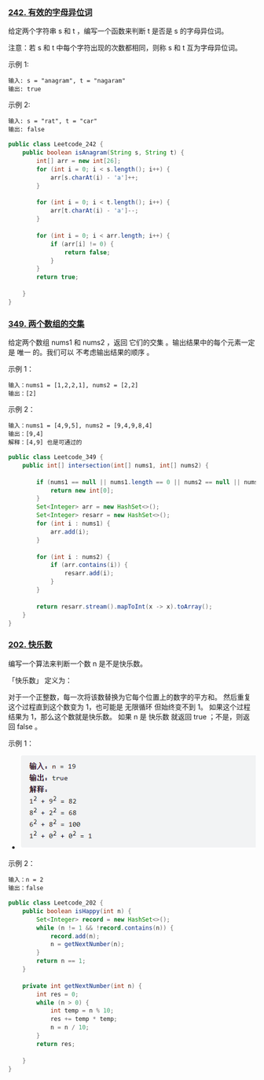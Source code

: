 ### [242. 有效的字母异位词 ](https://leetcode.cn/problems/valid-anagram/)

给定两个字符串 s 和 t ，编写一个函数来判断 t 是否是 s 的字母异位词。

注意：若 s 和 t 中每个字符出现的次数都相同，则称 s 和 t 互为字母异位词。

 示例 1:

```
输入: s = "anagram", t = "nagaram"
输出: true
```


示例 2:

```
输入: s = "rat", t = "car"
输出: false
```

```java
public class Leetcode_242 {
    public boolean isAnagram(String s, String t) {
        int[] arr = new int[26];
        for (int i = 0; i < s.length(); i++) {
            arr[s.charAt(i) - 'a']++;
        }

        for (int i = 0; i < t.length(); i++) {
            arr[t.charAt(i) - 'a']--;
        }

        for (int i = 0; i < arr.length; i++) {
            if (arr[i] != 0) {
                return false;
            }
        }
        return true;

    }
}
```

### [349. 两个数组的交集 ](https://leetcode.cn/problems/intersection-of-two-arrays/)

给定两个数组 nums1 和 nums2 ，返回 它们的交集 。输出结果中的每个元素一定是 唯一 的。我们可以 不考虑输出结果的顺序 。

示例 1：

```
输入：nums1 = [1,2,2,1], nums2 = [2,2]
输出：[2]
```


示例 2：

```
输入：nums1 = [4,9,5], nums2 = [9,4,9,8,4]
输出：[9,4]
解释：[4,9] 也是可通过的
```

```java
public class Leetcode_349 {
    public int[] intersection(int[] nums1, int[] nums2) {

        if (nums1 == null || nums1.length == 0 || nums2 == null || nums2.length == 0) {
            return new int[0];
        }
        Set<Integer> arr = new HashSet<>();
        Set<Integer> resarr = new HashSet<>();
        for (int i : nums1) {
            arr.add(i);
        }

        for (int i : nums2) {
            if (arr.contains(i)) {
                resarr.add(i);
            }
        }

        return resarr.stream().mapToInt(x -> x).toArray();
    }
}
```

### [202. 快乐数 ](https://leetcode.cn/problems/happy-number/)

编写一个算法来判断一个数 n 是不是快乐数。

「快乐数」 定义为：

对于一个正整数，每一次将该数替换为它每个位置上的数字的平方和。
然后重复这个过程直到这个数变为 1，也可能是 无限循环 但始终变不到 1。
如果这个过程 结果为 1，那么这个数就是快乐数。
如果 n 是 快乐数 就返回 true ；不是，则返回 false 。

示例 1：

- ![image-20221013173725735](哈希表.assets/image-20221013173725735.png)


示例 2：

```
输入：n = 2
输出：false
```

```java
public class Leetcode_202 {
    public boolean isHappy(int n) {
        Set<Integer> record = new HashSet<>();
        while (n != 1 && !record.contains(n)) {
            record.add(n);
            n = getNextNumber(n);
        }
        return n == 1;
    }

    private int getNextNumber(int n) {
        int res = 0;
        while (n > 0) {
            int temp = n % 10;
            res += temp * temp;
            n = n / 10;
        }
        return res;

    }
}
```

